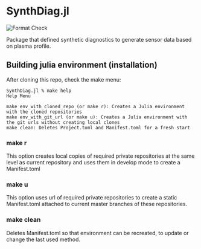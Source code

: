 # SynthDiag.jl

![Format Check](https://github.com/ProjectTorreyPines/GGDUtils.jl/actions/workflows/format_check.yml/badge.svg)


Package that defined synthetic diagnostics to generate sensor data based on plasma
profile.

## Building julia environment (installation)

After cloning this repo, check the make menu:
```
SynthDiag.jl % make help
Help Menu

make env_with_cloned_repo (or make r): Creates a Julia environment with the cloned repositories
make env_with_git_url (or make u): Creates a Julia environment with the git urls without creating local clones
make clean: Deletes Project.toml and Manifest.toml for a fresh start
```

### make r
This option creates local copies of required private repositories at the same level as current repository and uses them in develop mode to create a Manifest.toml

### make u
This option uses url of required private repositories to create a static Manifest.toml attached to current master branches of these repositories.

### make clean
Deletes Manifest.toml so that environment can be recreated, to update or change the last used method.